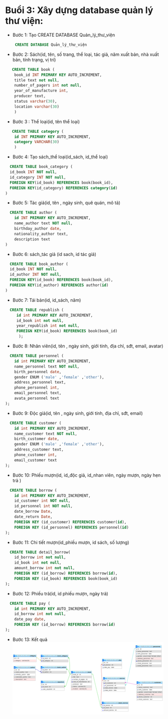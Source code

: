 # Buổi 3: Xây dựng database quản lý thư viện:
- Bước 1: Tạo CREATE DATABASE Quản_lý_thư_viện
  ```sql
   CREATE DATABASE Quản_lý_thư_viện
  ```
- Bước 2: Sách(id, tên, số trang, thể loại, tác giả, năm xuất bản, nhà xuất bản, tính trạng, vị trí)
```sql
   CREATE TABLE book (
    book_id INT PRIMARY KEY AUTO_INCREMENT,
    title text not null,
    number_of_pagers int not null,
    year_of_manufacture int,
    producer text,
    status varchar(30),
    location varchar(30)
    )
  ```
- Bước 3 : Thể loại(id, tên thể loại)
```sql
   CREATE TABLE category (
    id INT PRIMARY KEY AUTO_INCREMENT,
    category VARCHAR(30)
    )
  ```
- Bước 4: Tạo sách_thể loại(id_sách, id_thể loại)
```sql
  CREATE TABLE book_category (
  id_book INT NOT null,
  id_category INT NOT null,
  FOREIGN KEY(id_book) REFERENCES book(book_id),
  FOREIGN KEY(id_category) REFERENCES category(id)
)
  ```
- Bước 5: Tác giả(id, tên , ngày sinh, quê quán, mô tả)
```sql
  CREATE TABLE author (
    id INT PRIMARY KEY AUTO_INCREMENT,
    name_author text NOT null,
    birthday_author date,
    nationality_author text,
    description text
)
  ```
- Bước 6: sách_tác giả (id sach, id tác giả)
```sql
  CREATE TABLE book_author (
  id_book INT NOT null,
  id_author INT NOT null,
  FOREIGN KEY(id_book) REFERENCES book(book_id),
  FOREIGN KEY(id_author) REFERENCES author(id)
)
  ```
- Bước 7: Tái bản(id, id_sách, năm)
```sql
  CREATE TABLE republish (
     id int PRIMARY KEY AUTO_INCREMENT, 
     id_book int not null,
     year_republish int not null, 
     FOREIGN KEY(id_book) REFERENCES book(book_id)
      );
  ```
  - Bước 8: Nhân viên(id, tên , ngày sinh, giới tính, địa chỉ, sđt, email, avatar)
```sql
  CREATE TABLE personnel (
	id int PRIMARY KEY AUTO_INCREMENT,
    name_personnel text NOT null,
    birth_personnel date,
    gender ENUM ('male' ,'female' ,'other'),
   	address_personnel text,
    phone_personnel int,
    email_personnel text,
    avata_personnel text
);
  ```
  - Bước 9: Độc giả(id, tên , ngày sinh, giới tính, địa chỉ, sđt, email)
```sql
  CREATE TABLE customer (
	id int PRIMARY KEY AUTO_INCREMENT,
    name_customer text NOT null,
    birth_customer date,
    gender ENUM ('male' ,'female' ,'other'),
   	address_customer text,
    phone_customer int,
    email_customer text
);
  ```

- Bước 10: Phiếu mượn(id, id_độc giả, id_nhan viên, ngày mượn, ngày hẹn trả )
```sql
  CREATE TABLE borrow (
	id int PRIMARY KEY AUTO_INCREMENT,
    id_customer int NOT null,
    id_personnel int NOT null,
    date_borrow Date,
    date_return Date,
    FOREIGN KEY (id_customer) REFERENCES customer(id),
    FOREIGN KEY (id_personnel) REFERENCES personnel(id)
);
  ```
- Bước 11: Chi tiết mượn(id_phiếu mượn, id sách, số lượng)
```sql
  CREATE TABLE detail_borrow(
	id_borrow int not null,
    id_book int not null,
    amount_borrow int not null,
    FOREIGN KEY (id_borrow) REFERENCES borrow(id),
    FOREIGN KEY (id_book) REFERENCES book(book_id)
);
  ```

- Bước 12: Phiếu trả(id, id phiếu mượn, ngày trả)
```sql
  CREATE TABLE pay (
	id int PRIMARY KEY AUTO_INCREMENT,
    id_borrow int not null,
    date_pay date,
    FOREIGN KEY (id_borrow) REFERENCES borrow(id)
);
  ```
- Bước 13: Kết quả
![ketqua](ketqua.png)
